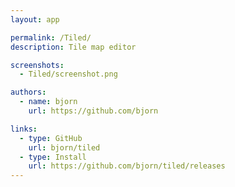 ```yaml
---
layout: app

permalink: /Tiled/
description: Tile map editor

screenshots:
  - Tiled/screenshot.png

authors:
  - name: bjorn
    url: https://github.com/bjorn

links:
  - type: GitHub
    url: bjorn/tiled
  - type: Install
    url: https://github.com/bjorn/tiled/releases
---
```

